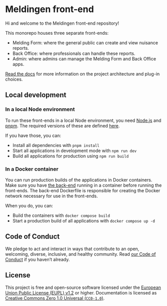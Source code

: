 # Meldingen front-end

Hi and welcome to the Meldingen front-end repository!

This monorepo houses three separate front-ends:

- Melding Form: where the general public can create and view nuisance reports.
- Back Office: where professionals can handle these reports.
- Admin: where admins can manage the Melding Form and Back Office apps.

[Read the docs](./docs/README.md) for more information on the project architecture and plug-in choices.

## Local development

### In a local Node environment

To run these front-ends in a local Node environment, you need [Node.js](https://nodejs.org/) and [pnpm](https://pnpm.io/).
The required versions of these are defined [here](https://github.com/Amsterdam/meldingen-frontend/blob/main/package.json#L8).

If you have those, you can:

- Install all dependencies with `pnpm install`
- Start all applications in development mode with `npm run dev`
- Build all applications for production using `npm run build`

### In a Docker container

You can run production builds of the applications in Docker containers.
Make sure you have [the back-end](https://github.com/amsterdam/meldingen) running in a container before running the front-ends.
The back-end Dockerfile is responsible for creating the Docker network necessary for use in the front-ends.

When you do, you can:

- Build the containers with `docker compose build`
- Start a production build of all applications with `docker compose up -d`

## Code of Conduct

We pledge to act and interact in ways that contribute to an open, welcoming, diverse, inclusive, and healthy community.
Read [our Code of Conduct](https://github.com/Amsterdam/.github/blob/main/CODE_OF_CONDUCT.md) if you haven’t already.

## License

This project is free and open-source software licensed under the
[European Union Public License (EUPL) v1.2](LICENSE.md) or higher.
Documentation is licensed as [Creative Commons Zero 1.0 Universal (`CC0-1.0`)](https://creativecommons.org/publicdomain/zero/1.0/legalcode).
